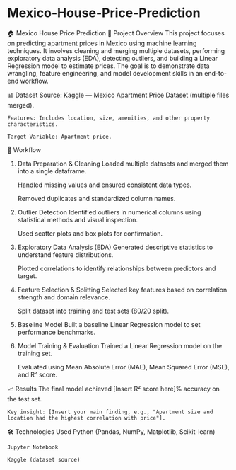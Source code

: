 # Mexico-House-Price-Prediction
🏠 Mexico House Price Prediction
📌 Project Overview
This project focuses on predicting apartment prices in Mexico using machine learning techniques.
It involves cleaning and merging multiple datasets, performing exploratory data analysis (EDA), detecting outliers, and building a Linear Regression model to estimate prices. The goal is to demonstrate data wrangling, feature engineering, and model development skills in an end-to-end workflow.

📊 Dataset
    Source: Kaggle — Mexico Apartment Price Dataset (multiple files merged).

    Features: Includes location, size, amenities, and other property characteristics.

    Target Variable: Apartment price.

🔄 Workflow
1. Data Preparation & Cleaning
    Loaded multiple datasets and merged them into a single dataframe.

    Handled missing values and ensured consistent data types.

    Removed duplicates and standardized column names.

2. Outlier Detection
    Identified outliers in numerical columns using statistical methods and visual inspection.

    Used scatter plots and box plots for confirmation.

3. Exploratory Data Analysis (EDA)
    Generated descriptive statistics to understand feature distributions.

    Plotted correlations to identify relationships between predictors and target.

4. Feature Selection & Splitting
    Selected key features based on correlation strength and domain relevance.

    Split dataset into training and test sets (80/20 split).

5. Baseline Model
    Built a baseline Linear Regression model to set performance benchmarks.

6. Model Training & Evaluation
    Trained a Linear Regression model on the training set.

    Evaluated using Mean Absolute Error (MAE), Mean Squared Error (MSE), and R² score.

📈 Results
    The final model achieved [Insert R² score here]% accuracy on the test set.

    Key insight: [Insert your main finding, e.g., "Apartment size and location had the highest correlation with price"].

🛠️ Technologies Used
    Python (Pandas, NumPy, Matplotlib, Scikit-learn)

    Jupyter Notebook

    Kaggle (dataset source)
